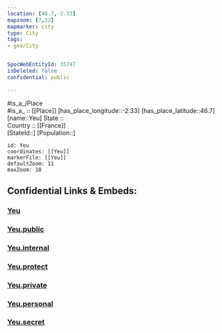 ```yaml
---
location: [46.7,-2.33] 
mapzoom: [7,12] 
mapmarker: city 
type: City
tags:
- geo/City


SpocWebEntityId: 35747
isDeleted: false
confidential: public

---
```

#is_a_/Place  
#is_a_ :: [[Place]] 
[has_place_longitude::-2.33] 
[has_place_latitude::46.7] 
[name::Yeu] 
State ::  
Country :: [[France]]  
[StateId::] 
[Population::] 



```leaflet
id: Yeu
coordinates: [[Yeu]] 
markerFile: [[Yeu]] 
defaultZoom: 11 
maxZoom: 18
```


## Confidential Links & Embeds: 

### [Yeu](/_Standards/Earth/Continent/Europe/Europe~West/France/regions~France/Pays_de_la_Loire/departments~Pays_de_la_Loire/Vendée/communes~Vendée/Les_Sables-d'Olonne/cities~LesSables-d'Olonne/Yeu.md) 

### [Yeu.public](/_public/Earth/Continent/Europe/Europe~West/France/regions~France/Pays_de_la_Loire/departments~Pays_de_la_Loire/Vendée/communes~Vendée/Les_Sables-d'Olonne/cities~LesSables-d'Olonne/Yeu.public.md) 

### [Yeu.internal](/_internal/Earth/Continent/Europe/Europe~West/France/regions~France/Pays_de_la_Loire/departments~Pays_de_la_Loire/Vendée/communes~Vendée/Les_Sables-d'Olonne/cities~LesSables-d'Olonne/Yeu.internal.md) 

### [Yeu.protect](/_protect/Earth/Continent/Europe/Europe~West/France/regions~France/Pays_de_la_Loire/departments~Pays_de_la_Loire/Vendée/communes~Vendée/Les_Sables-d'Olonne/cities~LesSables-d'Olonne/Yeu.protect.md) 

### [Yeu.private](/_private/Earth/Continent/Europe/Europe~West/France/regions~France/Pays_de_la_Loire/departments~Pays_de_la_Loire/Vendée/communes~Vendée/Les_Sables-d'Olonne/cities~LesSables-d'Olonne/Yeu.private.md) 

### [Yeu.personal](/_personal/Earth/Continent/Europe/Europe~West/France/regions~France/Pays_de_la_Loire/departments~Pays_de_la_Loire/Vendée/communes~Vendée/Les_Sables-d'Olonne/cities~LesSables-d'Olonne/Yeu.personal.md) 

### [Yeu.secret](/_secret/Earth/Continent/Europe/Europe~West/France/regions~France/Pays_de_la_Loire/departments~Pays_de_la_Loire/Vendée/communes~Vendée/Les_Sables-d'Olonne/cities~LesSables-d'Olonne/Yeu.secret.md)

